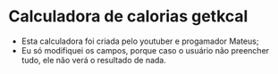 # Calculadora de calorias getkcal

- Esta calculadora foi criada pelo youtuber e progamador Mateus;
- Eu só modifiquei os campos, porque caso o usuário não preencher tudo, ele não verá o resultado de nada. 
